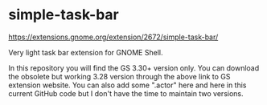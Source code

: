 # simple-task-bar
https://extensions.gnome.org/extension/2672/simple-task-bar/

Very light task bar extension for GNOME Shell.

In this repository you will find the GS 3.30+ version only. You can download the obsolete but working 3.28 version through the above link to GS extension website. You can also add some ".actor" here and here in this current GitHub code but I don't have the time to maintain two versions.
